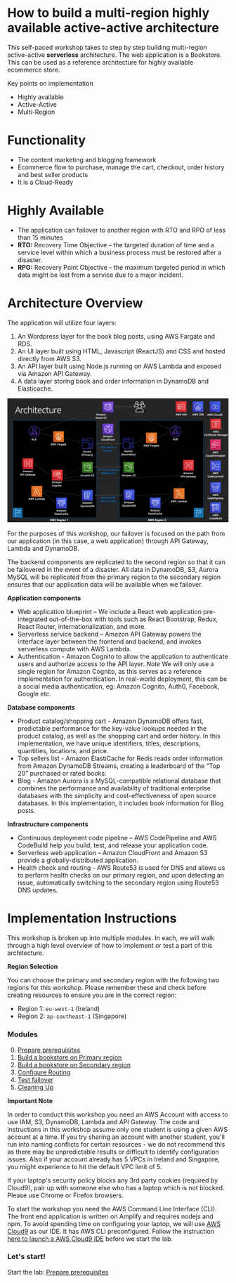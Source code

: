 # How to build a multi-region highly available active-active architecture

This self-paced workshop takes to step by step building multi-region active-active **serverless** architecture. The web application is a Bookstore. This can be used as a reference architecture for highly available ecommerce store.   

Key points on implementation

 * Highly available 
 * Active-Active 
 * Multi-Region 
 
Functionality
=============
 * The content marketing and blogging framework 
 * Ecommerce flow to purchase, manage the cart, checkout, order history and best seller products
 * It is a Cloud-Ready 

Highly Available
================
 * The application can failover to another region with RTO and RPO of less than 15 minutes
 * **RTO:** Recovery Time Objective – the targeted duration of time and a service level within which a business process must be restored after a disaster.
 * **RPO:** Recovery Point Objective –  the maximum targeted period in which data might be lost from a service due to a major incident.

Architecture Overview
=====================

The application will utilize four layers:

1. An Wordpress layer for the book blog posts, using AWS Fargate and RDS.
2. An UI layer built using HTML, Javascript (ReactJS) and CSS and hosted directly from AWS S3.
2. An API layer built using Node.js running on AWS Lambda and exposed via Amazon API Gateway.
3. A data layer storing book and order information in DynamoDB and Elasticache.


![Architecture diagram](images/architecture_diagram.png)

For the purposes of this workshop, our failover is focused on the path from
our application (in this case, a web application) through API Gateway,
Lambda and DynamoDB.  

The backend components are replicated to the second region so that it can be
failovered in the event of a disaster. All data in DynamoDB, S3, Aurora MySQL will be
replicated from the primary region to the secondary region ensures that our
application data will be available when we failover.

**Application components**

* Web application blueprint – We include a React web application pre-integrated out-of-the-box with tools such as React Bootstrap, Redux, React Router, internationalization, and more.
* Serverless service backend – Amazon API Gateway powers the interface layer between the frontend and backend, and invokes serverless compute with AWS Lambda.  
* Authentication - Amazon Cognito to allow the application to authenticate users and authorize access to
the API layer. *Note* We will only use a single region for Amazon Cognito, as this serves as a reference implementation for authentication. In real-world deployment, this can be a social media authentication, eg: Amazon Cognito, Auth0, Facebook, Google etc.

**Database components**

* Product catalog/shopping cart - Amazon DynamoDB offers fast, predictable performance for the key-value lookups needed in the product catalog, as well as the shopping cart and order history.  In this implementation, we have unique identifiers, titles, descriptions, quantities, locations, and price.
* Top sellers list - Amazon ElastiCache for Redis reads order information from Amazon DynamoDB Streams, creating a leaderboard of the “Top 20” purchased or rated books.
* Blog - Amazon Aurora is a MySQL-compatible relational database that combines the performance and availability of traditional enterprise databases with the simplicity and cost-effectiveness of open source databases. In this implementation, it includes book information for Blog posts.

**Infrastructure components**

* Continuous deployment code pipeline – AWS CodePipeline and AWS CodeBuild help you build, test, and release your application code. 
* Serverless web application – Amazon CloudFront and Amazon S3 provide a globally-distributed application. 
* Health check and routing - AWS Route53 is used for DNS and allows us to perform
health checks on our primary region, and upon detecting an issue,
automatically switching to the secondary region using Route53 DNS updates.

Implementation Instructions
===========================

This workshop is broken up into multiple modules. In each, we will walk
through a high level overview of how to implement or test a part of this architecture. 
<!-- You will expand sections for detailed command or console instructions. -->

**Region Selection**

You can choose the primary and secondary region with the following two regions for this workshop. 
Please remember these and check before creating resources to ensure you are in the correct region:
* Region 1: `eu-west-1` (Ireland)
* Region 2: `ap-southeast-1` (Singapore)

### Modules 
0. [Prepare prerequisites](0_Prerequisities/README.md)
1. [Build a bookstore on Primary region](1_PrimaryRegion/README.md)
2. [Build a bookstore on Secondary region](2_SecondaryRegion/README.md)
3. [Configure Routing](3_Route53Configuration/README.md)
4. [Test failover](4_TestingFailover/README.md)
5. [Cleaning Up](5_Cleanup/README.md)

**Important Note**

In order to conduct this workshop you need an AWS Account with access to
use IAM, S3, DynamoDB, Lambda and API Gateway. The code and
instructions in this workshop assume only one student is using a given AWS
account at a time. If you try sharing an account with another student, you'll
run into naming conflicts for certain resources - we do not recommend this as
there may be unpredictable results or difficult to identify configuration issues.
Also if your account already has 5 VPCs in Ireland and Singapore, you might experience to hit the default VPC limit of 5.

If your laptop's security policy blocks any 3rd party cookies (required by Cloud9), pair up with someone else who has a laptop which is not blocked. Please use Chrome or Firefox browsers.

To start the workshop you need the AWS Command Line Interface
(CLI). The front end application is written on Amplify and requires nodejs and npm. To avoid spending time on configuring your laptop, we will use [AWS Cloud9](https://aws.amazon.com/cloud9/) as our IDE. It has AWS CLI preconfigured. Follow the instruction [here to launch a AWS Cloud9 IDE](0_Prerequisities/README.md) before we start the lab.

### Let's start!
Start the lab: [Prepare prerequisites](0_Prerequisities/README.md)
